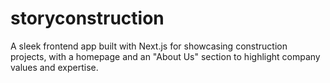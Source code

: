 # storyconstruction
A sleek frontend app built with Next.js for showcasing construction projects, with a homepage and an "About Us" section to highlight company values and expertise.
